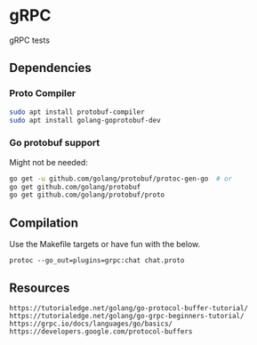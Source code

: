 # gRPC
gRPC tests

## Dependencies
### Proto Compiler
```bash
sudo apt install protobuf-compiler
sudo apt install golang-goprotobuf-dev
```

### Go protobuf support
Might not be needed:
```sh
go get -u github.com/golang/protobuf/protoc-gen-go  # or
go get github.com/golang/protobuf
go get github.com/golang/protobuf/proto
```

## Compilation
Use the Makefile targets or have fun with the below.
```
protoc --go_out=plugins=grpc:chat chat.proto
```

## Resources
```
https://tutorialedge.net/golang/go-protocol-buffer-tutorial/
https://tutorialedge.net/golang/go-grpc-beginners-tutorial/
https://grpc.io/docs/languages/go/basics/
https://developers.google.com/protocol-buffers
```
